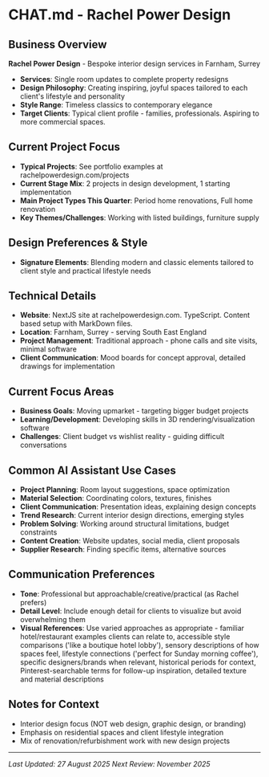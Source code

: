 # CHAT.md - Rachel Power Design

## Business Overview
**Rachel Power Design** - Bespoke interior design services in Farnham, Surrey
- **Services**: Single room updates to complete property redesigns
- **Design Philosophy**: Creating inspiring, joyful spaces tailored to each client's lifestyle and personality
- **Style Range**: Timeless classics to contemporary elegance
- **Target Clients**: Typical client profile - families, professionals. Aspiring to more commercial spaces.

## Current Project Focus
- **Typical Projects**: See portfolio examples at rachelpowerdesign.com/projects
- **Current Stage Mix**: 2 projects in design development, 1 starting implementation
- **Main Project Types This Quarter**: Period home renovations, Full home renovation
- **Key Themes/Challenges**: Working with listed buildings, furniture supply

## Design Preferences & Style
- **Signature Elements**: Blending modern and classic elements tailored to client style and practical lifestyle needs

## Technical Details
- **Website**: NextJS site at rachelpowerdesign.com. TypeScript. Content based setup with MarkDown files.
- **Location**: Farnham, Surrey - serving South East England
- **Project Management**: Traditional approach - phone calls and site visits, minimal software
- **Client Communication**: Mood boards for concept approval, detailed drawings for implementation

## Current Focus Areas
- **Business Goals**: Moving upmarket - targeting bigger budget projects
- **Learning/Development**: Developing skills in 3D rendering/visualization software
- **Challenges**: Client budget vs wishlist reality - guiding difficult conversations

## Common AI Assistant Use Cases
- **Project Planning**: Room layout suggestions, space optimization
- **Material Selection**: Coordinating colors, textures, finishes
- **Client Communication**: Presentation ideas, explaining design concepts
- **Trend Research**: Current interior design directions, emerging styles
- **Problem Solving**: Working around structural limitations, budget constraints
- **Content Creation**: Website updates, social media, client proposals
- **Supplier Research**: Finding specific items, alternative sources

## Communication Preferences
- **Tone**: Professional but approachable/creative/practical (as Rachel prefers)
- **Detail Level**: Include enough detail for clients to visualize but avoid overwhelming them
- **Visual References**: Use varied approaches as appropriate - familiar hotel/restaurant examples clients can relate to, accessible style comparisons ('like a boutique hotel lobby'), sensory descriptions of how spaces feel, lifestyle connections ('perfect for Sunday morning coffee'), specific designers/brands when relevant, historical periods for context, Pinterest-searchable terms for follow-up inspiration, detailed texture and material descriptions

## Notes for Context
- Interior design focus (NOT web design, graphic design, or branding)
- Emphasis on residential spaces and client lifestyle integration
- Mix of renovation/refurbishment work with new design projects

---

*Last Updated: 27 August 2025*
*Next Review: November 2025*